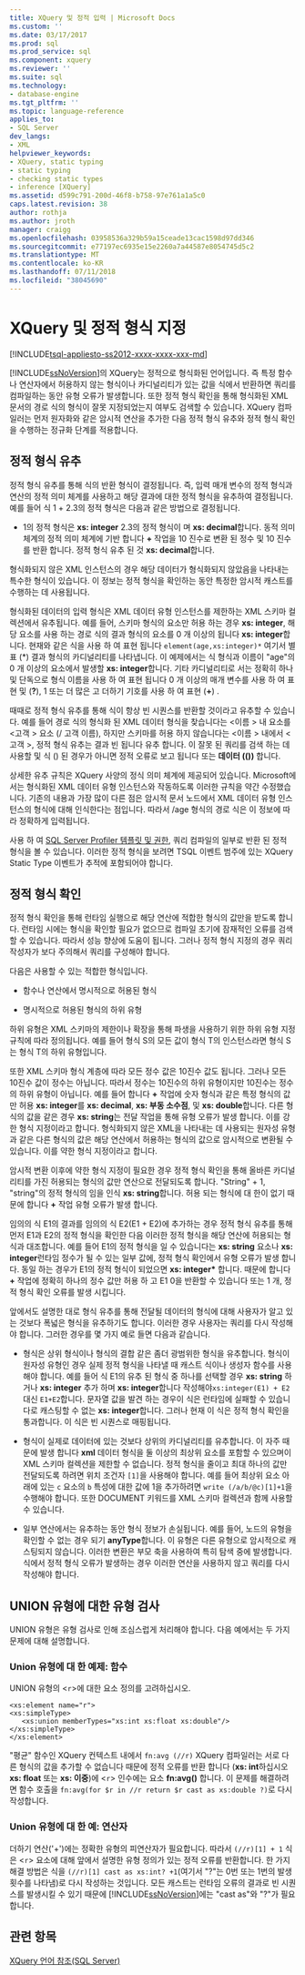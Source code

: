 ```yaml
---
title: XQuery 및 정적 입력 | Microsoft Docs
ms.custom: ''
ms.date: 03/17/2017
ms.prod: sql
ms.prod_service: sql
ms.component: xquery
ms.reviewer: ''
ms.suite: sql
ms.technology:
- database-engine
ms.tgt_pltfrm: ''
ms.topic: language-reference
applies_to:
- SQL Server
dev_langs:
- XML
helpviewer_keywords:
- XQuery, static typing
- static typing
- checking static types
- inference [XQuery]
ms.assetid: d599c791-200d-46f8-b758-97e761a1a5c0
caps.latest.revision: 38
author: rothja
ms.author: jroth
manager: craigg
ms.openlocfilehash: 03958536a329b59a15ceade13cac1598d97dd346
ms.sourcegitcommit: e77197ec6935e15e2260a7a44587e8054745d5c2
ms.translationtype: MT
ms.contentlocale: ko-KR
ms.lasthandoff: 07/11/2018
ms.locfileid: "38045690"
---
```

# <a name="xquery-and-static-typing"></a>XQuery 및 정적 형식 지정
[!INCLUDE[tsql-appliesto-ss2012-xxxx-xxxx-xxx-md](../includes/tsql-appliesto-ss2012-xxxx-xxxx-xxx-md.md)]

  [!INCLUDE[ssNoVersion](../includes/ssnoversion-md.md)]의 XQuery는 정적으로 형식화된 언어입니다. 즉 특정 함수나 연산자에서 허용하지 않는 형식이나 카디널리티가 있는 값을 식에서 반환하면 쿼리를 컴파일하는 동안 유형 오류가 발생합니다. 또한 정적 형식 확인을 통해 형식화된 XML 문서의 경로 식의 형식이 잘못 지정되었는지 여부도 검색할 수 있습니다. XQuery 컴파일러는 먼저 원자화와 같은 암시적 연산을 추가한 다음 정적 형식 유추와 정적 형식 확인을 수행하는 정규화 단계를 적용합니다.  
  
## <a name="static-type-inference"></a>정적 형식 유추  
 정적 형식 유추를 통해 식의 반환 형식이 결정됩니다. 즉, 입력 매개 변수의 정적 형식과 연산의 정적 의미 체계를 사용하고 해당 결과에 대한 정적 형식을 유추하여 결정됩니다. 예를 들어 식 1 + 2.3의 정적 형식은 다음과 같은 방법으로 결정됩니다.  
  
-   1의 정적 형식은 **xs: integer** 2.3의 정적 형식이 며 **xs: decimal**합니다. 동적 의미 체계의 정적 의미 체계에 기반 합니다 **+** 작업을 10 진수로 변환 된 정수 및 10 진수를 반환 합니다. 정적 형식 유추 된 것 **xs: decimal**합니다.  
  
 형식화되지 않은 XML 인스턴스의 경우 해당 데이터가 형식화되지 않았음을 나타내는 특수한 형식이 있습니다. 이 정보는 정적 형식을 확인하는 동안 특정한 암시적 캐스트를 수행하는 데 사용됩니다.  
  
 형식화된 데이터의 입력 형식은 XML 데이터 유형 인스턴스를 제한하는 XML 스키마 컬렉션에서 유추됩니다. 예를 들어, 스키마 형식의 요소만 허용 하는 경우 **xs: integer**, 해당 요소를 사용 하는 경로 식의 결과 형식의 요소를 0 개 이상의 됩니다 **xs: integer**합니다. 현재와 같은 식을 사용 하 여 표현 됩니다 `element(age,xs:integer)*` 여기서 별표 (\*) 결과 형식의 카디널리티를 나타냅니다. 이 예제에서는 식 형식과 이름이 "age"의 0 개 이상의 요소에서 발생할 **xs: integer**합니다. 기타 카디널리티로 서는 정확히 하나 및 단독으로 형식 이름을 사용 하 여 표현 됩니다 0 개 이상의 매개 변수를 사용 하 여 표현 및 (**?**), 1 또는 더 많은 고 더하기 기호를 사용 하 여 표현 (**+**) .  
  
 때때로 정적 형식 유추를 통해 식이 항상 빈 시퀀스를 반환할 것이라고 유추할 수 있습니다. 예를 들어 경로 식의 형식화 된 XML 데이터 형식을 찾습니다는 \<이름 > 내 요소를 \<고객 > 요소 (/ 고객 이름), 하지만 스키마를 허용 하지 않습니다는 \<이름 > 내에서 \<고객 >, 정적 형식 유추는 결과 빈 됩니다 유추 합니다. 이 잘못 된 쿼리를 검색 하는 데 사용할 및 식 () 된 경우가 아니면 정적 오류로 보고 됩니다 또는 **데이터 (())** 합니다.  
  
 상세한 유추 규칙은 XQuery 사양의 정식 의미 체계에 제공되어 있습니다. Microsoft에서는 형식화된 XML 데이터 유형 인스턴스와 작동하도록 이러한 규칙을 약간 수정했습니다. 기존의 내용과 가장 많이 다른 점은 암시적 문서 노드에서 XML 데이터 유형 인스턴스의 형식에 대해 인식한다는 점입니다. 따라서 /age 형식의 경로 식은 이 정보에 따라 정확하게 입력됩니다.  
  
 사용 하 여 [SQL Server Profiler 템플릿 및 권한](../tools/sql-server-profiler/sql-server-profiler-templates-and-permissions.md), 쿼리 컴파일의 일부로 반환 된 정적 형식을 볼 수 있습니다. 이러한 정적 형식을 보려면 TSQL 이벤트 범주에 있는 XQuery Static Type 이벤트가 추적에 포함되어야 합니다.  
  
## <a name="static-type-checking"></a>정적 형식 확인  
 정적 형식 확인을 통해 런타임 실행으로 해당 연산에 적합한 형식의 값만을 받도록 합니다. 런타임 시에는 형식을 확인할 필요가 없으므로 컴파일 초기에 잠재적인 오류를 검색할 수 있습니다. 따라서 성능 향상에 도움이 됩니다. 그러나 정적 형식 지정의 경우 쿼리 작성자가 보다 주의해서 쿼리를 구성해야 합니다.  
  
 다음은 사용할 수 있는 적합한 형식입니다.  
  
-   함수나 연산에서 명시적으로 허용된 형식  
  
-   명시적으로 허용된 형식의 하위 유형  
  
 하위 유형은 XML 스키마의 제한이나 확장을 통해 파생을 사용하기 위한 하위 유형 지정 규칙에 따라 정의됩니다. 예를 들어 형식 S의 모든 값이 형식 T의 인스턴스라면 형식 S는 형식 T의 하위 유형입니다.  
  
 또한 XML 스키마 형식 계층에 따라 모든 정수 값은 10진수 값도 됩니다. 그러나 모든 10진수 값이 정수는 아닙니다. 따라서 정수는 10진수의 하위 유형이지만 10진수는 정수의 하위 유형이 아닙니다. 예를 들어 합니다 **+** 작업에 숫자 형식과 같은 특정 형식의 값만 허용 **xs: integer**를 **xs: decimal**, **xs: 부동 소수점**, 및 **xs: double**합니다. 다른 형식의 값을 같은 경우 **xs: string**는 전달 작업을 통해 유형 오류가 발생 합니다. 이를 강한 형식 지정이라고 합니다. 형식화되지 않은 XML을 나타내는 데 사용되는 원자성 유형과 같은 다른 형식의 값은 해당 연산에서 허용하는 형식의 값으로 암시적으로 변환될 수 있습니다. 이를 약한 형식 지정이라고 합니다.  
  
 암시적 변환 이후에 약한 형식 지정이 필요한 경우 정적 형식 확인을 통해 올바른 카디널리티를 가진 허용되는 형식의 값만 연산으로 전달되도록 합니다. "String" + 1, "string"의 정적 형식의 임을 인식 **xs: string**합니다. 허용 되는 형식에 대 한이 없기 때문에 합니다 **+** 작업 유형 오류가 발생 합니다.  
  
 임의의 식 E1의 결과를 임의의 식 E2(E1 + E2)에 추가하는 경우 정적 형식 유추를 통해 먼저 E1과 E2의 정적 형식을 확인한 다음 이러한 정적 형식을 해당 연산에 허용되는 형식과 대조합니다. 예를 들어 E1의 정적 형식을 일 수 있습니다는 **xs: string** 요소나 **xs: integer**런타임 정수가 될 수 있는 일부 값에, 정적 형식 확인에서 유형 오류가 발생 합니다. 동일 하는 경우가 E1의 정적 형식이 되었으면 **xs: integer\*** 합니다. 때문에 합니다 **+** 작업에 정확히 하나의 정수 값만 허용 하 고 E1 0을 반환할 수 있습니다 또는 1 개, 정적 형식 확인 오류를 발생 시킵니다.  
  
 앞에서도 설명한 대로 형식 유추를 통해 전달될 데이터의 형식에 대해 사용자가 알고 있는 것보다 폭넓은 형식을 유추하기도 합니다. 이러한 경우 사용자는 쿼리를 다시 작성해야 합니다. 그러한 경우를 몇 가지 예로 들면 다음과 같습니다.  
  
-   형식은 상위 형식이나 형식의 결합 같은 좀더 광범위한 형식을 유추합니다. 형식이 원자성 유형인 경우 실제 정적 형식을 나타낼 때 캐스트 식이나 생성자 함수를 사용해야 합니다. 예를 들어 식 E1의 유추 된 형식 중 하나를 선택할 경우 **xs: string** 하거나 **xs: integer** 추가 하며 **xs: integer**합니다 작성해야`xs:integer(E1) + E2` 대신 `E1+E2`합니다. 문자열 값을 발견 하는 경우이 식은 런타임에 실패할 수 있습니다로 캐스팅할 수 없는 **xs: integer**합니다. 그러나 현재 이 식은 정적 형식 확인을 통과합니다. 이 식은 빈 시퀀스로 매핑됩니다.  
  
-   형식이 실제로 데이터에 있는 것보다 상위의 카디널리티를 유추합니다. 이 자주 때문에 발생 합니다 **xml** 데이터 형식을 둘 이상의 최상위 요소를 포함할 수 있으며이 XML 스키마 컬렉션을 제한할 수 없습니다. 정적 형식을 줄이고 최대 하나의 값만 전달되도록 하려면 위치 조건자 `[1]`을 사용해야 합니다. 예를 들어 최상위 요소 아래에 있는 `c` 요소의 `b` 특성에 대한 값에 1을 추가하려면 `write (/a/b/@c)[1]+1`을 수행해야 합니다. 또한 DOCUMENT 키워드를 XML 스키마 컬렉션과 함께 사용할 수 있습니다.  
  
-   일부 연산에서는 유추하는 동안 형식 정보가 손실됩니다. 예를 들어, 노드의 유형을 확인할 수 없는 경우 되기 **anyType**합니다. 이 유형은 다른 유형으로 암시적으로 캐스팅되지 않습니다. 이러한 변환은 부모 축을 사용하여 특히 탐색 중에 발생합니다. 식에서 정적 형식 오류가 발생하는 경우 이러한 연산을 사용하지 않고 쿼리를 다시 작성해야 합니다.  
  
## <a name="type-checking-of-union-types"></a>UNION 유형에 대한 유형 검사  
 UNION 유형은 유형 검사로 인해 조심스럽게 처리해야 합니다. 다음 예에서는 두 가지 문제에 대해 설명합니다.  
  
### <a name="example-function-over-union-type"></a>Union 유형에 대 한 예제: 함수  
 UNION 유형의 <`r`>에 대한 요소 정의를 고려하십시오.  
  
```  
<xs:element name="r">  
<xs:simpleType>  
   <xs:union memberTypes="xs:int xs:float xs:double"/>  
</xs:simpleType>  
</xs:element>  
```  
  
 "평균" 함수인 XQuery 컨텍스트 내에서 `fn:avg (//r)` XQuery 컴파일러는 서로 다른 형식의 값을 추가할 수 없습니다 때문에 정적 오류를 반환 합니다 (**xs: int**하십시오 **xs: float** 또는 **xs: 이중**)에 <`r`> 인수에는 요소 **fn:avg()** 합니다. 이 문제를 해결하려면 함수 호출을 `fn:avg(for $r in //r return $r cast as xs:double ?)`로 다시 작성합니다.  
  
### <a name="example-operator-over-union-type"></a>Union 유형에 대 한 예: 연산자  
 더하기 연산('+')에는 정확한 유형의 피연산자가 필요합니다. 따라서 `(//r)[1] + 1` 식은 <`r`> 요소에 대해 앞에서 설명한 유형 정의가 있는 정적 오류를 반환합니다. 한 가지 해결 방법은 식을 `(//r)[1] cast as xs:int? +1`(여기서 "?"는 0번 또는 1번의 발생 횟수를 나타냄)로 다시 작성하는 것입니다. 모든 캐스트는 런타임 오류의 결과로 빈 시퀀스를 발생시킬 수 있기 때문에 [!INCLUDE[ssNoVersion](../includes/ssnoversion-md.md)]에는 "cast as"와 "?"가 필요합니다.  
  
## <a name="see-also"></a>관련 항목  
 [XQuery 언어 참조&#40;SQL Server&#41;](../xquery/xquery-language-reference-sql-server.md)  
  
  
